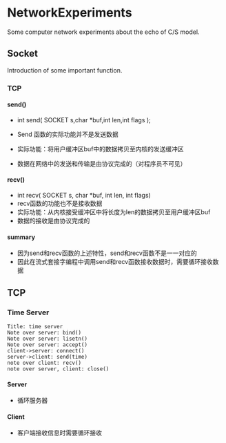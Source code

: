 # NetworkExperiments
Some computer network experiments about the echo of C/S model.

## Socket

Introduction of some important function.

### TCP

#### send()

* int send( SOCKET s,char *buf,int len,int flags );

* Send 函数的实际功能并不是发送数据
* 实际功能：将用户缓冲区buf中的数据拷贝至内核的发送缓冲区
* 数据在网络中的发送和传输是由协议完成的（对程序员不可见）

#### recv()

* int recv( SOCKET s, char *buf, int  len, int flags)
* recv函数的功能也不是接收数据
* 实际功能：从内核接受缓冲区中将长度为len的数据拷贝至用户缓冲区buf
* 数据的接收是由协议完成的

#### summary

* 因为send和recv函数的上述特性，send和recv函数不是一一对应的
* 因此在流式套接字编程中调用send和recv函数接收数据时，需要循环接收数据

## TCP

### Time Server

```sequence
Title: time server
Note over server: bind()
Note over server: lisetn()
Note over server: accept()
client->server: connect()
server->client: send(time)
note over client: recv()
note over server, client: close()
```



#### Server

* 循环服务器

#### Client

* 客户端接收信息时需要循环接收















